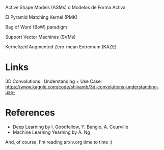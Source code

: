 

Active Shape Models (ASMs) o Modelos de Forma Activa

El Pyramid Matching Kernel (PMK) 

Bag of Word (BoW) paradigm

Support Vector Machines (SVMs)

Kernelized Augmented Zero-mean Extremum (KAZE)




# Links 

3D Convolutions : Understanding + Use Case:
https://www.kaggle.com/code/shivamb/3d-convolutions-understanding-use-





# References

- Deep Learning by I. Goodfellow, Y. Bengio, A. Courville
- Machine Learning Yearning by A. Ng

And, of course, I'm reading arxiv.org time to time :)